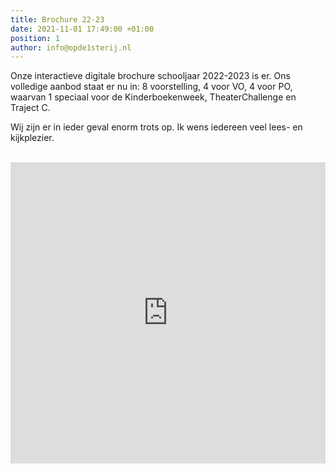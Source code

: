 ```yaml
---
title: Brochure 22-23
date: 2021-11-01 17:49:00 +01:00
position: 1
author: info@opde1sterij.nl
---
```


Onze interactieve digitale brochure schooljaar 2022-2023 is er. Ons volledige aanbod staat er nu in: 8 voorstelling, 4 voor VO, 4 voor PO, waarvan 1 speciaal voor de Kinderboekenweek, TheaterChallenge en Traject C.

Wij zijn er in ieder geval enorm trots op. Ik wens iedereen veel lees- en kijkplezier. 
<br><br>
<iframe style="min-height: 482px" src="https://indd.adobe.com/embed/7f57be93-7ff3-4708-a07d-05f0129dbab7?startpage=1&allowFullscreen=true" width="100%" height="auto" frameborder="0" allowfullscreen=""></iframe>